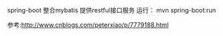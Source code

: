 spring-boot 整合mybatis 提供restful接口服务
运行： mvn spring-boot:run

参考:http://www.cnblogs.com/peterxiao/p/7779188.html
